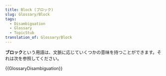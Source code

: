 ```yaml
---
title: Block (ブロック)
slug: Glossary/Block
tags:
  - Disambiguation
  - Glossary
  - TopicStub
translation_of: Glossary/Block
---
```


**ブロック**という用語は、文脈に応じていくつかの意味を持つことができます。それは次を参照してください。

{{GlossaryDisambiguation}}

